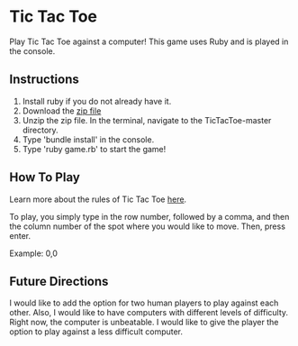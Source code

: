 # Tic Tac Toe

Play Tic Tac Toe against a computer! This game uses Ruby and is played in the console.

## Instructions

1. Install ruby if you do not already have it.
2. Download the [zip file](https://github.com/alikew24/TicTacToe/archive/master.zip)
3. Unzip the zip file. In the terminal, navigate to the TicTacToe-master directory.
4. Type 'bundle install' in the console.
5. Type 'ruby game.rb' to start the game!

## How To Play

Learn more about the rules of Tic Tac Toe [here](https://en.wikipedia.org/wiki/Tic-tac-toe).

To play, you simply type in the row number, followed by a comma, and then the column number of the spot where you would like to move. Then, press enter.

Example: 0,0

## Future Directions

I would like to add the option for two human players to play against each other.
Also, I would like to have computers with different levels of difficulty. Right now,
the computer is unbeatable. I would like to give the player the option to play against
a less difficult computer.
